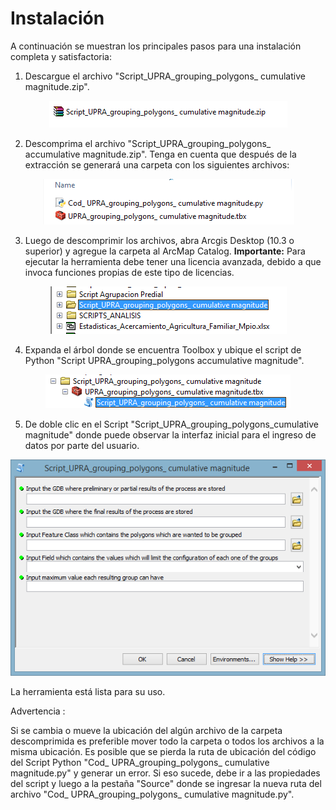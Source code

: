 
  # Instalación

<p>
A continuación se muestran los principales pasos para una instalación completa y satisfactoria:
</p>

1. Descargue el archivo "Script_UPRA_grouping_polygons_ cumulative magnitude.zip".

<p align="center">
 <img src="Imagenes\descarga.png">
</p>

2. Descomprima el archivo "Script_UPRA_grouping_polygons_ accumulative magnitude.zip". Tenga en cuenta que después de la extracción se generará una carpeta con los siguientes archivos:

<p align="center">
 <img src="Imagenes\ArchivosDescargados.png">
</p>

3. Luego de descomprimir los archivos, abra Arcgis Desktop (10.3  o superior) y agregue la carpeta al ArcMap Catalog. **Importante:** Para ejecutar la herramienta debe tener una licencia avanzada, debido a que invoca funciones propias de este tipo de licencias.

<p align="center">
 <img src="Imagenes\catalogo.png">
</p>

4. Expanda el árbol donde se encuentra Toolbox y ubique el script de Python "Script UPRA_grouping_polygons accumulative magnitude".

<p align="center">
 <img src="Imagenes\expandir.png">
</p>

5. De doble clic en el Script "Script_UPRA_grouping_polygons_cumulative magnitude" donde puede observar la interfaz inicial para el ingreso de datos por parte del usuario.

<p align="center">
 <img src="Imagenes\interfazinicial.png">
</p>

La herramienta está lista para su uso.

Advertencia :

Si se cambia o mueve la ubicación del algún archivo de la carpeta descomprimida es preferible mover todo la carpeta o todos los archivos a la misma ubicación. Es posible que se pierda la ruta de ubicación del código del Script Python "Cod_ UPRA_grouping_polygons_ cumulative magnitude.py" y generar un error. Si eso sucede, debe ir a las propiedades del script y luego a la pestaña "Source" donde se ingresar la nueva ruta del archivo "Cod_ UPRA_grouping_polygons_ cumulative magnitude.py".
